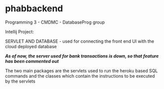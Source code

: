 # phabbackend
Programming 3 - CMDMC - DatabaseProg group 

Intellij Project:

SERVLET AND DATABASE - used for connecting the front end UI with the cloud deployed database

***As of now, the server used for bank transactions is down, so that feature has been commented out***

The two main packages are the servlets used to run the heroku based SQL commands and the classes which contain the instructions to be executed by the servlets
